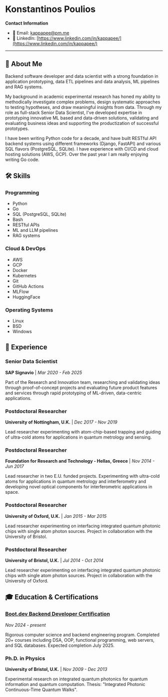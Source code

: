 # Konstantinos Poulios

**Contact Information**
- 📧 Email: [kappapee@pm.me](mailto:kappapee@pm.me)
- 💼 LinkedIn: [https://www.linkedin.com/in/kappapee/](https://www.linkedin.com/in/kappapee/)

---

## 🚀 About Me

Backend software developer and data scientist with a strong foundation in application prototyping, data ETL pipelines and data analysis, ML pipelines and RAG systems. 

My background in academic experimental research has honed my ability to methodically investigate complex problems, design systematic approaches to testing hypotheses, and draw meaningful insights from data. Through my role as full-stack Senior Data Scientist, I've developed expertise in prototyping innovative ML based and data-driven solutions, validating and evaluating business ideas and supporting the productization of successful prototypes. 

I have been writing Python code for a decade, and have built RESTful API backend systems using different frameworks (Django, FastAPI) and various SQL flavors (PostgreSQL, SQLite). I have experience with CI/CD and cloud hosting solutions (AWS, GCP). Over the past year I am really enjoying writing Go code.

## 🛠️ Skills

### Programming
- Python
- Go
- SQL (PostgreSQL, SQLite)
- Bash
- RESTful APIs
- ML and LLM pipelines
- RAG systems

### Cloud & DevOps
- AWS
- GCP
- Docker
- Kubernetes
- Git
- GitHub Actions
- MLFlow
- HuggingFace

### Operating Systems
- Linux
- BSD
- Windows

## 💼 Experience

### Senior Data Scientist
**SAP Signavio** | *Mar 2020 - Feb 2025*

Part of the Research and Innovation team, researching and validating ideas through proof-of-concept projects and evaluating future product features and services through rapid prototyping of ML-driven, data-centric applications.

### Postdoctoral Researcher
**University of Nottingham, U.K.** | *Dec 2017 - Nov 2019*

Lead researcher experimenting with atom-chip-based trapping and guiding of ultra-cold atoms for applications in quantum metrology and sensing.

### Postdoctoral Researcher
**Foundation for Research and Technology - Hellas, Greece** | *Nov 2014 - Jun 2017*

Lead researcher in two E.U. funded projects. Experimenting with ultra-cold atoms for applications in quantum metrology and interferometry and developing novel optical components for interferometric applications in space.

### Postdoctoral Researcher
**University of Oxford, U.K.** | *Jan 2015 - Mar 2015*

Lead researcher experimenting on interfacing integrated quantum photonic chips with single atom photon sources. Project in collaboration with the University of Bristol.

### Postdoctoral Researcher
**University of Bristol, U.K.** | *Jul 2014 - Oct 2014*

Lead researcher experimenting on interfacing integrated quantum photonic chips with single atom photon sources. Project in collaboration with the University of Oxford.

## 🎓 Education & Certifications

### [Boot.dev Backend Developer Certification](https://www.boot.dev/u/kappapee)
*Nov 2024 - present*

Rigorous computer science and backend engineering program. Completed 20+ courses including DSA, OOP, functional programming, web servers, and SQL databases. Expected completion July 2025.

### Ph.D. in Physics
**University of Bristol, U.K.** | *Nov 2009 - Dec 2013*

Experimental research on integrated quantum photonics for quantum information and quantum computation. Thesis: "Integrated Photonic Continuous-Time Quantum Walks".
